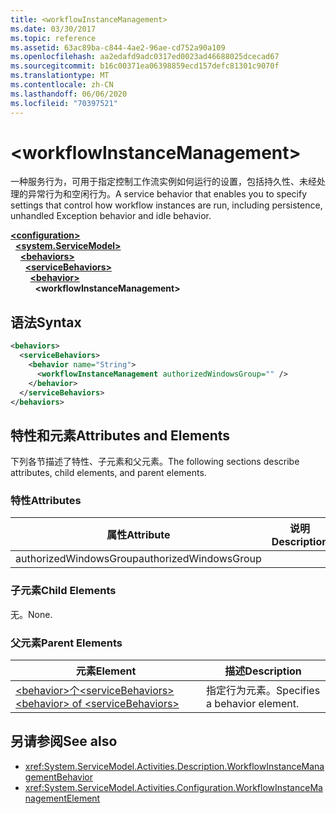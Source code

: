 ```yaml
---
title: <workflowInstanceManagement>
ms.date: 03/30/2017
ms.topic: reference
ms.assetid: 63ac89ba-c844-4ae2-96ae-cd752a90a109
ms.openlocfilehash: aa2edafd9adc0317ed0023ad46688025dcecad67
ms.sourcegitcommit: b16c00371ea06398859ecd157defc81301c9070f
ms.translationtype: MT
ms.contentlocale: zh-CN
ms.lasthandoff: 06/06/2020
ms.locfileid: "70397521"
---
```

# \<workflowInstanceManagement>
<span data-ttu-id="754a6-101">一种服务行为，可用于指定控制工作流实例如何运行的设置，包括持久性、未经处理的异常行为和空闲行为。</span><span class="sxs-lookup"><span data-stu-id="754a6-101">A service behavior that enables you to specify settings that control how workflow instances are run, including persistence, unhandled Exception behavior and idle behavior.</span></span>  
  
[**\<configuration>**](../configuration-element.md)\
&nbsp;&nbsp;[**\<system.ServiceModel>**](system-servicemodel-of-workflow.md)\
&nbsp;&nbsp;&nbsp;&nbsp;[**\<behaviors>**](behaviors-of-workflow.md)\
&nbsp;&nbsp;&nbsp;&nbsp;&nbsp;&nbsp;[**\<serviceBehaviors>**](servicebehaviors-of-workflow.md)\
&nbsp;&nbsp;&nbsp;&nbsp;&nbsp;&nbsp;&nbsp;&nbsp;[**\<behavior>**](behavior-of-servicebehaviors-of-workflow.md)\
&nbsp;&nbsp;&nbsp;&nbsp;&nbsp;&nbsp;&nbsp;&nbsp;&nbsp;&nbsp;**\<workflowInstanceManagement>**  
  
## <a name="syntax"></a><span data-ttu-id="754a6-102">语法</span><span class="sxs-lookup"><span data-stu-id="754a6-102">Syntax</span></span>  
  
```xml  
<behaviors>
  <serviceBehaviors>
    <behavior name="String">
      <workflowInstanceManagement authorizedWindowsGroup="" />
    </behavior>
  </serviceBehaviors>
</behaviors>  
```  
  
## <a name="attributes-and-elements"></a><span data-ttu-id="754a6-103">特性和元素</span><span class="sxs-lookup"><span data-stu-id="754a6-103">Attributes and Elements</span></span>  
 <span data-ttu-id="754a6-104">下列各节描述了特性、子元素和父元素。</span><span class="sxs-lookup"><span data-stu-id="754a6-104">The following sections describe attributes, child elements, and parent elements.</span></span>  
  
### <a name="attributes"></a><span data-ttu-id="754a6-105">特性</span><span class="sxs-lookup"><span data-stu-id="754a6-105">Attributes</span></span>  
  
|<span data-ttu-id="754a6-106">属性</span><span class="sxs-lookup"><span data-stu-id="754a6-106">Attribute</span></span>|<span data-ttu-id="754a6-107">说明</span><span class="sxs-lookup"><span data-stu-id="754a6-107">Description</span></span>|  
|---------------|-----------------|  
|<span data-ttu-id="754a6-108">authorizedWindowsGroup</span><span class="sxs-lookup"><span data-stu-id="754a6-108">authorizedWindowsGroup</span></span>||  
  
### <a name="child-elements"></a><span data-ttu-id="754a6-109">子元素</span><span class="sxs-lookup"><span data-stu-id="754a6-109">Child Elements</span></span>  
 <span data-ttu-id="754a6-110">无。</span><span class="sxs-lookup"><span data-stu-id="754a6-110">None.</span></span>  
  
### <a name="parent-elements"></a><span data-ttu-id="754a6-111">父元素</span><span class="sxs-lookup"><span data-stu-id="754a6-111">Parent Elements</span></span>  
  
|<span data-ttu-id="754a6-112">元素</span><span class="sxs-lookup"><span data-stu-id="754a6-112">Element</span></span>|<span data-ttu-id="754a6-113">描述</span><span class="sxs-lookup"><span data-stu-id="754a6-113">Description</span></span>|  
|-------------|-----------------|  
|[<span data-ttu-id="754a6-114">\<behavior>个\<serviceBehaviors></span><span class="sxs-lookup"><span data-stu-id="754a6-114">\<behavior> of \<serviceBehaviors></span></span>](behavior-of-servicebehaviors-of-workflow.md)|<span data-ttu-id="754a6-115">指定行为元素。</span><span class="sxs-lookup"><span data-stu-id="754a6-115">Specifies a behavior element.</span></span>|  
  
## <a name="see-also"></a><span data-ttu-id="754a6-116">另请参阅</span><span class="sxs-lookup"><span data-stu-id="754a6-116">See also</span></span>

- <xref:System.ServiceModel.Activities.Description.WorkflowInstanceManagementBehavior>
- <xref:System.ServiceModel.Activities.Configuration.WorkflowInstanceManagementElement>
